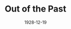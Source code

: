 ---
title: Out of the Past
date: 1928-12-19
closing_date: 
layout: productions
featured_image: 
image_caption:
image_credit:
playbill:
category:
Theatre: Theatre Jacksonville
cast:
  Christine Dearing: Anita Long
  Douglas Haygood: Sambo
  Philip Devlin: Edward Long
  Sarah W. Haskell: Julia Long
  Mrs. Allen: Pasquelina deVoe
crew:
  Playwright: Gertrude F. Jacobi
external_links:
---